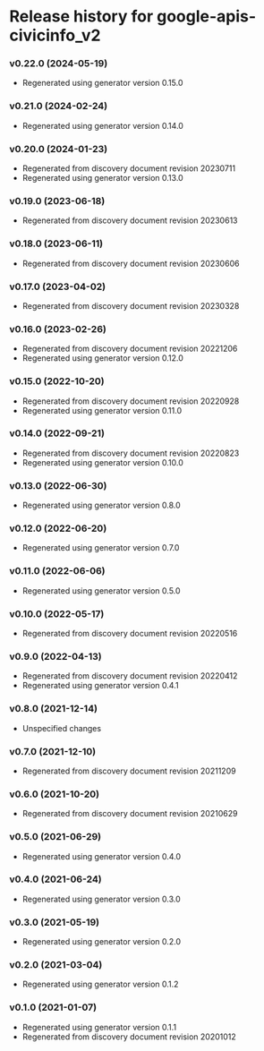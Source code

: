 # Release history for google-apis-civicinfo_v2

### v0.22.0 (2024-05-19)

* Regenerated using generator version 0.15.0

### v0.21.0 (2024-02-24)

* Regenerated using generator version 0.14.0

### v0.20.0 (2024-01-23)

* Regenerated from discovery document revision 20230711
* Regenerated using generator version 0.13.0

### v0.19.0 (2023-06-18)

* Regenerated from discovery document revision 20230613

### v0.18.0 (2023-06-11)

* Regenerated from discovery document revision 20230606

### v0.17.0 (2023-04-02)

* Regenerated from discovery document revision 20230328

### v0.16.0 (2023-02-26)

* Regenerated from discovery document revision 20221206
* Regenerated using generator version 0.12.0

### v0.15.0 (2022-10-20)

* Regenerated from discovery document revision 20220928
* Regenerated using generator version 0.11.0

### v0.14.0 (2022-09-21)

* Regenerated from discovery document revision 20220823
* Regenerated using generator version 0.10.0

### v0.13.0 (2022-06-30)

* Regenerated using generator version 0.8.0

### v0.12.0 (2022-06-20)

* Regenerated using generator version 0.7.0

### v0.11.0 (2022-06-06)

* Regenerated using generator version 0.5.0

### v0.10.0 (2022-05-17)

* Regenerated from discovery document revision 20220516

### v0.9.0 (2022-04-13)

* Regenerated from discovery document revision 20220412
* Regenerated using generator version 0.4.1

### v0.8.0 (2021-12-14)

* Unspecified changes

### v0.7.0 (2021-12-10)

* Regenerated from discovery document revision 20211209

### v0.6.0 (2021-10-20)

* Regenerated from discovery document revision 20210629

### v0.5.0 (2021-06-29)

* Regenerated using generator version 0.4.0

### v0.4.0 (2021-06-24)

* Regenerated using generator version 0.3.0

### v0.3.0 (2021-05-19)

* Regenerated using generator version 0.2.0

### v0.2.0 (2021-03-04)

* Regenerated using generator version 0.1.2

### v0.1.0 (2021-01-07)

* Regenerated using generator version 0.1.1
* Regenerated from discovery document revision 20201012

